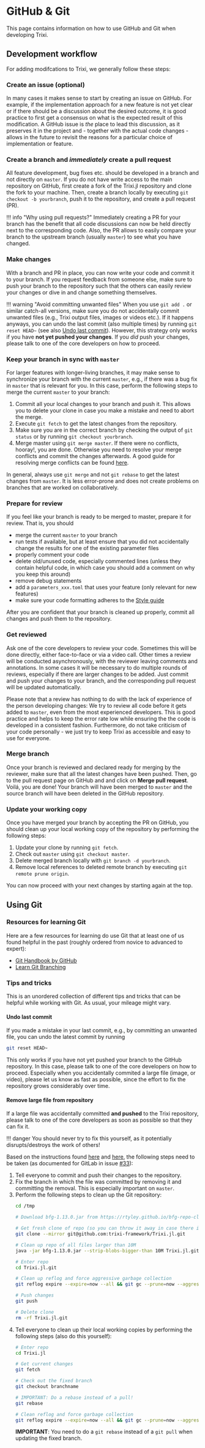 # GitHub & Git

This page contains information on how to use GitHub and Git when developing Trixi.

## Development workflow

For adding modifcations to Trixi, we generally follow these steps:

### Create an issue (optional)
In many cases it makes sense to start by creating an issue on GitHub. For
example, if the implementation approach for a new feature is not yet clear or if
there should be a discussion about the desired outcome, it is good practice to
first get a consensus on what is the expected result of this modification. A
GitHub issue is *the* place to lead this discussion, as it preserves it in the
project and - together with the actual code changes - allows in the future to revisit
the reasons for a particular choice of implementation or feature.

### Create a branch and *immediately* create a pull request
All feature development, bug fixes etc. should be developed in a branch and not
directly on `master`. If you do not have write access to the main repository on
GitHub, first create a fork of the Trixi.jl repository and clone the fork to
your machine. Then, create a branch locally by executing `git checkout -b
yourbranch`, push it to the repository, and create a pull request (PR).

!!! info "Why using pull requests?"
    Immediately creating a PR for your branch has the benefit that all
    code discussions can now be held directly next to the corresponding code. Also,
    the PR allows to easily compare your branch to the upstream branch
    (usually `master`) to see what you have changed.

### Make changes
With a branch and PR in place, you can now write your code and commit
it to your branch. If you request feedback from someone else, make sure to push
your branch to the repository such that the others can easily review your
changes or dive in and change something themselves.

!!! warning "Avoid committing unwanted files"
    When you use `git add .` or similar catch-all versions, make sure you do not
    accidentally commit unwanted files (e.g., Trixi output files, images or
    videos etc.). If it happens anyways, you can undo the last commit (also
    multiple times) by running `git reset HEAD~` (see also [Undo last
    commit](@ref)). However, this strategy only works if you have **not yet
    pushed your changes**. If you *did* push your changes, please talk to one of
    the core developers on how to proceed.

### Keep your branch in sync with `master`
For larger features with longer-living branches, it may make sense to
synchronize your branch with the current `master`, e.g., if there was a bug fix
in `master` that is relevant for you. In this case, perform the following steps to
merge the current `master` to your branch:

  1. Commit all your local changes to your branch and push it. This allows you to
     delete your clone in case you make a mistake and need to abort the merge.
  2. Execute `git fetch` to get the latest changes from the repository.
  3. Make sure you are in the correct branch by checking the output of `git
     status` or by running `git checkout yourbranch`.
  4. Merge master using `git merge master`. If there were no conflicts, hooray!,
     you are done. Otherwise you need to resolve your merge conflicts and commit
     the changes afterwards. A good guide for resolving merge conflicts can be
     found
     [here](https://help.github.com/en/github/collaborating-with-issues-and-pull-requests/resolving-a-merge-conflict-using-the-command-line).

In general, always use `git merge` and not `git rebase` to get the latest
changes from `master`. It is less error-prone and does not create problems on
branches that are worked on collaboratively.

### Prepare for review
If you feel like your branch is ready to be merged to master, prepare it for
review. That is, you should

  * merge the current `master` to your branch
  * run tests if available, but at least ensure that you did not accidentally
    change the results for one of the existing parameter files
  * properly comment your code
  * delete old/unused code, especially commented lines (unless they contain
    helpful code, in which case you should add a comment on why you keep this
    around)
  * remove debug statements
  * add a `parameters_xxx.toml` that uses your feature (only relevant for new
    features)
  * make sure your code formatting adheres to the [Style guide](@ref)

After you are confident that your branch is cleaned up properly, commit all
changes and push them to the repository.

### Get reviewed
Ask one of the core developers to review your code. Sometimes this will be done
directly, either face-to-face or via a video call. Other times a review will be
conducted asynchronously, with the reviewer leaving comments and annotations. In
some cases it will be necessary to do multiple rounds of reviews, especially if
there are larger changes to be added. Just commit and push your changes to your
branch, and the corresponding pull request will be updated automatically.

Please note that a review has nothing to do with the lack of experience of the
person developing changes: We try to review all code before it gets added to
`master`, even from the most experienced developers. This is good practice and
helps to keep the error rate low while ensuring the the code is developed in a
consistent fashion. Furthermore, do not take criticism of your code personally -
we just try to keep Trixi as accessible and easy to use for everyone.

### Merge branch
Once your branch is reviewed and declared ready for merging by the reviewer,
make sure that all the latest changes have been pushed. Then, go
to the pull request page on GitHub and and click on **Merge pull request**.
Voilá, you are done! Your branch will have been merged to
`master` and the source branch will have been deleted in the GitHub repository.

### Update your working copy
Once you have merged your branch by accepting the PR on GitHub, you
should clean up your local working copy of the repository by performing the
following steps:

  1. Update your clone by running `git fetch`.
  2. Check out `master` using `git checkout master`.
  3. Delete merged branch locally with `git branch -d yourbranch`.
  4. Remove local references to deleted remote branch by executing `git remote
     prune origin`.

You can now proceed with your next changes by starting again at the top.


## Using Git

### Resources for learning Git
Here are a few resources for learning do use Git that at least one of us found
helpful in the past (roughly ordered from novice to advanced to expert):

  * [Git Handbook by GitHub](https://guides.github.com/introduction/git-handbook/)
  * [Learn Git Branching](https://learngitbranching.js.org/)

### Tips and tricks
This is an unordered collection of different tips and tricks that can be helpful
while working with Git. As usual, your mileage might vary.

#### Undo last commit
If you made a mistake in your last commit, e.g., by committing an unwanted file,
you can undo the latest commit by running
```bash
git reset HEAD~
```
This only works if you have not yet pushed your branch to the GitHub repository.
In this case, please talk to one of the core developers on how to proceed.
Especially when you accidentally commited a large file (image, or video), please
let us know as fast as possible, since the effort to fix the repository grows
considerably over time.

#### Remove large file from repository
If a large file was accidentally committed **and pushed** to the Trixi
repository, please talk to one of the core developers as soon as possible so that they can fix it.

!!! danger
    You should never try to fix this yourself, as it potentially
    disrupts/destroys the work of others!

Based on the instructions found
[here](https://rtyley.github.io/bfg-repo-cleaner/) and
[here](https://docs.github.com/en/github/authenticating-to-github/removing-sensitive-data-from-a-repository),
the following steps need to be taken (as documented for GitLab in issue
[#33](https://github.com/trixi-framework/Trixi.jl/issues/33)):

  1. Tell everyone to commit and push their changes to the repository.
  2. Fix the branch in which the file was committed by removing it and committing
     the removal. This is especially important on `master`.
  3. Perform the following steps to clean up the Git repository:
     ```bash
     cd /tmp

     # Download bfg-1.13.0.jar from https://rtyley.github.io/bfg-repo-cleaner/

     # Get fresh clone of repo (so you can throw it away in case there is a problem)
     git clone --mirror git@github.com:trixi-framework/Trixi.jl.git

     # Clean up repo of all files larger than 10M
     java -jar bfg-1.13.0.jar --strip-blobs-bigger-than 10M Trixi.jl.git

     # Enter repo
     cd Trixi.jl.git

     # Clean up reflog and force aggressive garbage collection
     git reflog expire --expire=now --all && git gc --prune=now --aggressive

     # Push changes
     git push

     # Delete clone
     rm -rf Trixi.jl.git
     ```
  4. Tell everyone to clean up their local working copies by performing the
     following steps (also do this yourself):
     ```bash
     # Enter repo
     cd Trixi.jl

     # Get current changes
     git fetch

     # Check out the fixed branch
     git checkout branchname

     # IMPORTANT: Do a rebase instead of a pull!
     git rebase

     # Clean reflog and force garbage collection
     git reflog expire --expire=now --all && git gc --prune=now --aggressive
     ```
     **IMPORTANT**: You need to do a `git rebase` instead of a `git pull` when
     updating the fixed branch.
